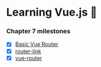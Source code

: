 # Learning Vue.js :tada:

### Chapter 7 milestones

- [x] [Basic Vue Router](src/app/app.js)
- [x] [router-link](src/app/app.js)
- [x] [vue-router](src/app/app.js)